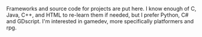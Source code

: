 Frameworks and source code for projects are put here. I know enough of C, Java, C++, and HTML to re-learn them if needed, but I prefer Python, C# and GDscript. 
I'm interested in gamedev, more specifically platformers and rpg.
